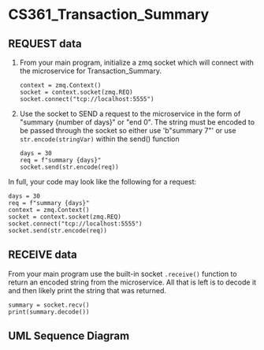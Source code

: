# CS361_Transaction_Summary

## REQUEST data
1. From your main program, initialize a zmq socket which will connect with the microservice for Transaction_Summary.
   ```
   context = zmq.Context()
   socket = context.socket(zmq.REQ)
   socket.connect("tcp://localhost:5555")
   ```
2. Use the socket to SEND a request to the microservice in the form of "summary {number of days}" or "end 0". The string must be encoded to be passed through the socket so either use 'b"summary 7"' or use `str.encode(stringVar)` within the send() function
   ```
   days = 30
   req = f"summary {days}"
   socket.send(str.encode(req))
   ```

In full, your code may look like the following for a request:
   ```
   days = 30
   req = f"summary {days}"
   context = zmq.Context()
   socket = context.socket(zmq.REQ)
   socket.connect("tcp://localhost:5555")
   socket.send(str.encode(req))
   ```

## RECEIVE data
From your main program use the built-in socket `.receive()` function to return an encoded string from the microservice. All that is left is to decode it and then likely print the string that was returned.
```
summary = socket.recv()
print(summary.decode())
```

## UML Sequence Diagram

